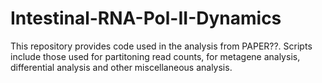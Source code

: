 # Intestinal-RNA-Pol-II-Dynamics

This repository provides code used in the analysis from PAPER??. Scripts include those used for partitoning read counts, for metagene analysis, differential analysis and other miscellaneous analysis. 


